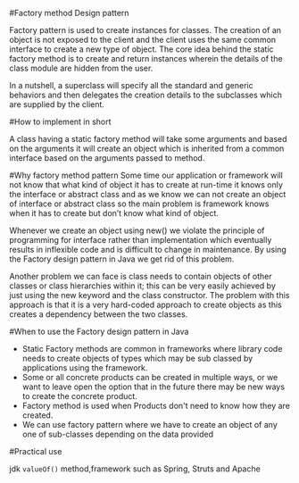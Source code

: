 #Factory method Design pattern

Factory pattern is used to create instances for classes. The creation of an object is not exposed to the client and the client uses the same common interface to create a new type of object. The core idea behind the static factory method is to create and return instances wherein the details of the class module are hidden from the user.

In a nutshell, a superclass will specify all the standard and generic behaviors and then delegates the creation details to the subclasses which are supplied by the client.

#How to implement in short 

A class having a static factory method will take some arguments and based on the arguments it will create an object which is inherited from a common interface based on the arguments passed to method.

#Why factory method pattern 
Some time our application or framework will not know that what kind of object it has to create at run-time it knows only the interface or abstract class and as we know we can not create an object of interface or abstract class so the main problem is framework knows when it has to create but don’t know what kind of object.

Whenever we create an object using new() we violate the principle of programming for interface rather than implementation which eventually results in inflexible code and is difficult to change in maintenance. By using the Factory design pattern in Java we get rid of this problem.

Another problem we can face is class needs to contain objects of other classes or class hierarchies within it; this can be very easily achieved by just using the new keyword and the class constructor. The problem with this approach is that it is a very hard-coded approach to create objects as this creates a dependency between the two classes.

#When to use the Factory design pattern in Java

- Static Factory methods are common in frameworks where library code needs to create objects of types which may be sub classed by applications using the framework.        
- Some or all concrete products can be created in multiple ways, or we want to leave open the option that in the future there may be new ways to create the concrete product.
- Factory method is used when Products don't need to know how they are created.
- We  can use factory pattern where we have to create an object of any one of sub-classes depending on the data provided

#Practical use 

jdk `valueOf()` method,framework such as Spring, Struts and Apache

